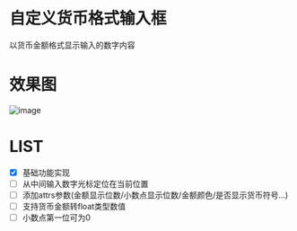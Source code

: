 ﻿# 自定义货币格式输入框

>
以货币金额格式显示输入的数字内容

# 效果图
![image](https://github.com/yuhaocan/MoneyEditText/blob/master/2016-07-21-11mzresult.gif)

# LIST
- [x] 基础功能实现
- [ ] 从中间输入数字光标定位在当前位置
- [ ] 添加attrs参数(金额显示位数/小数点显示位数/金额颜色/是否显示货币符号...)
- [ ] 支持货币金额转float类型数值
- [ ] 小数点第一位可为0